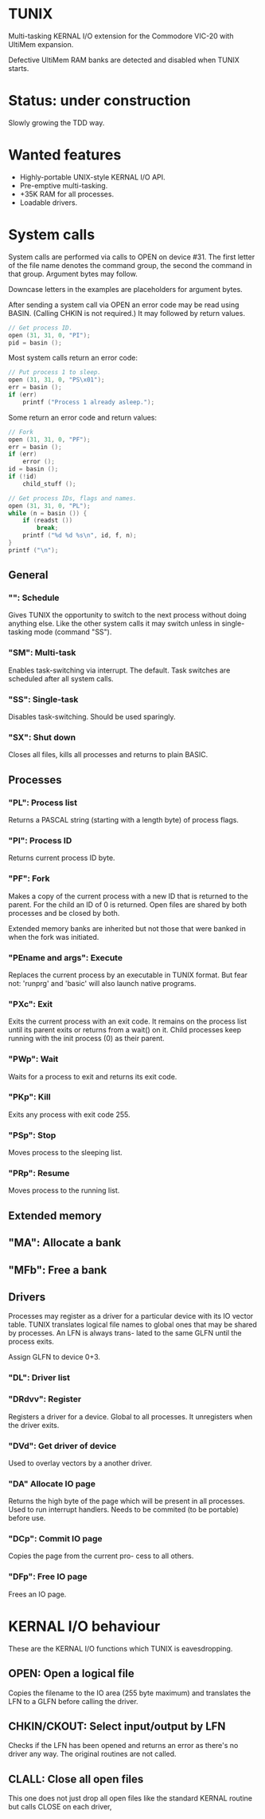 TUNIX
=====

Multi-tasking KERNAL I/O extension for
the Commodore VIC-20 with UltiMem
expansion.

Defective UltiMem RAM banks are detected
and disabled when TUNIX starts.

# Status: under construction

Slowly growing the TDD way.

# Wanted features

* Highly-portable UNIX-style KERNAL
  I/O API.
* Pre-emptive multi-tasking.
* +35K RAM for all processes.
* Loadable drivers.

# System calls

System calls are performed via calls
to OPEN on device #31.  The first letter
of the file name denotes the command
group, the second the command in that
group.  Argument bytes may follow.

Downcase letters in the examples are
placeholders for argument bytes.

After sending a system call via OPEN
an error code may be read using BASIN.
(Calling CHKIN is not required.)  It may
followed by return values.

~~~C
// Get process ID.
open (31, 31, 0, "PI");
pid = basin ();
~~~

Most system calls return an error code:

~~~C
// Put process 1 to sleep.
open (31, 31, 0, "PS\x01");
err = basin ();
if (err)
    printf ("Process 1 already asleep.");
~~~

Some return an error code and return
values:

~~~C
// Fork
open (31, 31, 0, "PF");
err = basin ();
if (err)
    error ();
id = basin ();
if (!id)
    child_stuff ();
~~~

~~~C
// Get process IDs, flags and names.
open (31, 31, 0, "PL");
while (n = basin ()) {
    if (readst ())
        break;
    printf ("%d %d %s\n", id, f, n);
}
printf ("\n");
~~~

## General

### "": Schedule

Gives TUNIX the opportunity to switch to
the next process without doing anything
else.  Like the other system calls it
may switch unless in single-tasking mode
(command "SS").

### "SM": Multi-task

Enables task-switching via interrupt.
The default.  Task switches are
scheduled after all system calls.

### "SS": Single-task

Disables task-switching.  Should be used
sparingly.

### "SX": Shut down

Closes all files, kills all processes
and returns to plain BASIC.

## Processes

### "PL": Process list

Returns a PASCAL string (starting with
a length byte) of process flags.

### "PI": Process ID

Returns current process ID byte.

### "PF": Fork

Makes a copy of the current process
with a new ID that is returned to the
parent.  For the child an ID of 0 is
returned.  Open files are shared
by both processes and be closed by
both.

Extended memory banks are inherited but
not those that were banked in when
the fork was initiated.

### "PEname and args": Execute

Replaces the current process by an
executable in TUNIX format.  But fear
not:  'runprg' and 'basic' will also
launch native programs.

### "PXc": Exit

Exits the current process with an exit
code.  It remains on the process list
until its parent exits or returns from a
wait() on it.  Child processes keep
running with the init process (0) as
their parent.

### "PWp": Wait

Waits for a process to exit and returns
its exit code.

### "PKp": Kill

Exits any process with exit code 255.

### "PSp": Stop

Moves process to the sleeping list.

### "PRp": Resume

Moves process to the running list.

## Extended memory

## "MA": Allocate a bank

## "MFb": Free a bank

## Drivers

Processes may register as a driver for
a particular device with its IO vector
table.  TUNIX translates logical file
names to global ones that may be shared
by processes.  An LFN is always trans-
lated to the same GLFN until the process
exits.

Assign GLFN to device 0+3.

### "DL": Driver list

### "DRdvv": Register

Registers a driver for a device.  Global
to all processes.  It unregisters when
the driver exits.

### "DVd": Get driver of device

Used to overlay vectors by a another
driver.

### "DA" Allocate IO page

Returns the high byte of the page which
will be present in all processes.
Used to run interrupt handlers.
Needs to be commited (to be portable)
before use.

### "DCp": Commit IO page

Copies the page from the current pro-
cess to all others.

### "DFp": Free IO page

Frees an IO page.

# KERNAL I/O behaviour

These are the KERNAL I/O functions which
TUNIX is eavesdropping.

## OPEN: Open a logical file

Copies the filename to the IO area (255 byte maximum) and translates the LFN to
a GLFN before calling the driver.

## CHKIN/CKOUT: Select input/output by LFN

Checks if the LFN has been opened and
returns an error as there's no driver
any way.  The original routines are not
called.

## CLALL: Close all open files

This one does not just drop all open
files like the standard KERNAL routine
but calls CLOSE on each driver,

